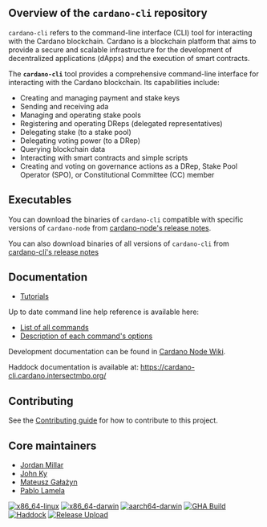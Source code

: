 
## Overview of the `cardano-cli` repository
`cardano-cli` refers to the command-line interface (CLI) tool for interacting with the Cardano blockchain.
Cardano is a blockchain platform that aims to provide a secure and scalable infrastructure for the development
of decentralized applications (dApps) and the execution of smart contracts.

The **`cardano-cli`** tool provides a comprehensive command-line interface for interacting with the Cardano blockchain. Its capabilities include:

- Creating and managing payment and stake keys
- Sending and receiving ada
- Managing and operating stake pools
- Registering and operating DReps (delegated representatives)
- Delegating stake (to a stake pool)
- Delegating voting power (to a DRep)
- Querying blockchain data
- Interacting with smart contracts and simple scripts
- Creating and voting on governance actions as a DRep, Stake Pool Operator (SPO), or Constitutional Committee (CC) member

## Executables

You can download the binaries of `cardano-cli` compatible with specific versions of `cardano-node` from [cardano-node's release notes](https://github.com/IntersectMBO/cardano-node/releases).

You can also download binaries of all versions of `cardano-cli` from [cardano-cli's release notes](https://github.com/IntersectMBO/cardano-cli/releases)

## Documentation

* [Tutorials](https://developers.cardano.org/docs/get-started/cardano-cli/get-started/)

Up to date command line help reference is available here:
* [List of all commands](cardano-cli/test/cardano-cli-golden/files/golden/help.cli)
* [Description of each command's options](cardano-cli/test/cardano-cli-golden/files/golden/help)


Development documentation can be found in [Cardano Node Wiki](https://github.com/input-output-hk/cardano-node-wiki/wiki).

Haddock documentation is available at: https://cardano-cli.cardano.intersectmbo.org/

## Contributing

See the [Contributing guide](CONTRIBUTING.md) for how to contribute to this project.

## Core maintainers

* [Jordan Millar](https://github.com/Jimbo4350)
* [John Ky](https://github.com/newhoggy)
* [Mateusz Gałażyn](https://github.com/carbolymer)
* [Pablo Lamela](https://github.com/palas)


[![x86\_64-linux](https://img.shields.io/endpoint?url=https://ci.iog.io/job/IntersectMBO-cardano-cli/master/x86_64-linux.required/shield&style=flat-square&label=x86_64-linux)](https://ci.iog.io/job/IntersectMBO-cardano-cli/master/x86_64-linux.required)
[![x86\_64-darwin](https://img.shields.io/endpoint?url=https://ci.iog.io/job/IntersectMBO-cardano-cli/master/x86_64-darwin.required/shield&style=flat-square&label=x86_64-darwin)](https://ci.iog.io/job/IntersectMBO-cardano-cli/master/x86_64-darwin.required)
[![aarch64-darwin](https://img.shields.io/endpoint?url=https://ci.iog.io/job/IntersectMBO-cardano-cli/master/aarch64-darwin.required/shield&style=flat-square&label=aarch64-darwin)](https://ci.iog.io/job/IntersectMBO-cardano-cli/master/aarch64-darwin.required)
[![GHA Build](https://img.shields.io/github/actions/workflow/status/intersectmbo/cardano-cli/haskell.yml?branch=master&label=GHA%20Build&style=flat-square)](https://github.com/IntersectMBO/cardano-cli/actions/workflows/haskell.yml?query=branch%3Amaster)
[![Haddock](https://img.shields.io/github/actions/workflow/status/intersectmbo/cardano-cli/github-page.yml?branch=master&label=Haddocks&style=flat-square)](https://github.com/IntersectMBO/cardano-cli/actions/workflows/github-page.yml?query=branch%3Amaster)
[![Release Upload](https://img.shields.io/github/actions/workflow/status/intersectmbo/cardano-cli/release-upload.yml?label=GH%20Release%20Upload&style=flat-square)](https://github.com/IntersectMBO/cardano-cli/actions/workflows/release-upload.yml)

